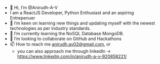 - 👋 Hi, I’m @Anirudh-A-V
- I am a ReactJS Developer, Python Enthusiast and an aspiring Entrepenuer
- 👀 I’m keen on learning new things and updating myself with the newest technologies as per industry standards.
- 🌱 I’m currently learning the NoSQL Database MongoDB.
- 💞️ I’m looking to collaborate on GitHub and Hackathons
- 📫 How to reach me anirudh.av02@gmail.com, or 
  - you can also approach me through linkedIn -> https://www.linkedin.com/in/anirudh-a-v-920858221/

<!---
Anirudh-A-V/Anirudh-A-V is a ✨ special ✨ repository because its `README.md` (this file) appears on your GitHub profile.
You can click the Preview link to take a look at your changes.
--->
